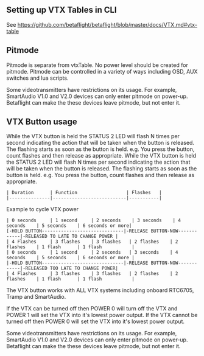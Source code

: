 ## Setting up VTX Tables in CLI

See https://github.com/betaflight/betaflight/blob/master/docs/VTX.md#vtx-table

## Pitmode

Pitmode is separate from vtxTable. No power level should be created for pitmode.
Pitmode can be controlled in a variety of ways including OSD, AUX switches and lua scripts.
	
Some videotransmitters have restrictions on its usage. For example, SmartAudio V1.0 and V2.0 devices can only enter pitmode on power-up.
Betaflight can make the these devices leave pitmode, but not enter it.


## VTX Button usage
	
While the VTX button is held the STATUS 2 LED will flash N times per second indicating the action that will be taken when the button is released. The flashing starts as soon as the button is held. e.g. You press the button, count flashes and then release as appropriate.
While the VTX button is held the STATUS 2 LED will flash N times per second indicating the action that will be taken when
the button is released. The flashing starts as soon as the button is held. e.g. You press the button, count flashes and
then release as appropriate.
	
	| Duration      | Function                  | Flashes   |
	|---------------|---------------------------|-----------|

	
Example to cycle VTX power

```
| 0 seconds     | 1 second     | 2 seconds    | 3 seconds    | 4 seconds    | 5 seconds    | 6 seconds or more|
[-HOLD BUTTON------------------------------|-RELEASE BUTTON-NOW------------|-RELEASED TO LATE TO CHANGE POWER |
| 4 Flashes     | 3 flashes    | 3 flashes   | 2 flashes    | 2 flashes    | 1 flash      | 1 flash           |
| 0 seconds     | 1 second     | 2 seconds   | 3 seconds    | 4 seconds    | 5 seconds    | 6 seconds or more |
|-HOLD BUTTON------------------------------|-RELEASE BUTTON-NOW------------|-RELEASED TOO LATE TO CHANGE POWER|
| 4 Flashes     | 3 flashes    | 3 flashes   | 2 flashes    | 2 flashes    | 1 flash      | 1 flash           |
```
	
The VTX button works with ALL VTX systems including onboard RTC6705, Tramp and SmartAudio.
	
	
If the VTX can be turned off then POWER 0 will turn off the VTX and POWER 1 will set the VTX into it's lowest power output.
If the VTX cannot be turned off then POWER 0 will set the VTX into it's lowest power output.


Some videotransmitters have restrictions on its usage. For example, SmartAudio V1.0 and V2.0 devices can only enter pitmode on power-up.
Betaflight can make the these devices leave pitmode, but not enter it.